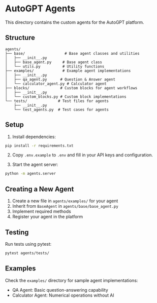 # AutoGPT Agents

This directory contains the custom agents for the AutoGPT platform.

## Structure

```
agents/
├── base/                  # Base agent classes and utilities
│   ├── __init__.py
│   ├── base_agent.py     # Base agent class
│   └── utils.py          # Utility functions
├── examples/             # Example agent implementations
│   ├── __init__.py
│   ├── qa_agent.py      # Question & Answer agent
│   └── calculator_agent.py # Calculator agent
├── blocks/              # Custom blocks for agent workflows
│   ├── __init__.py
│   └── custom_blocks.py # Custom block implementations
└── tests/              # Test files for agents
    ├── __init__.py
    └── test_agents.py  # Test cases for agents
```

## Setup

1. Install dependencies:
```bash
pip install -r requirements.txt
```

2. Copy `.env.example` to `.env` and fill in your API keys and configuration.

3. Start the agent server:
```bash
python -m agents.server
```

## Creating a New Agent

1. Create a new file in `agents/examples/` for your agent
2. Inherit from `BaseAgent` in `agents/base/base_agent.py`
3. Implement required methods
4. Register your agent in the platform

## Testing

Run tests using pytest:
```bash
pytest agents/tests/
```

## Examples

Check the `examples/` directory for sample agent implementations:
- QA Agent: Basic question-answering capability
- Calculator Agent: Numerical operations without AI 
